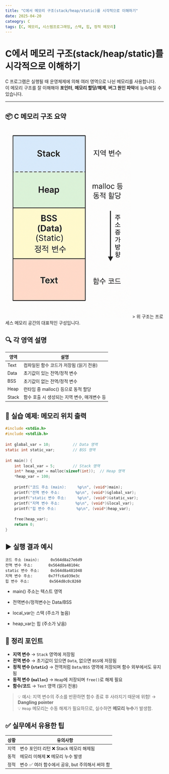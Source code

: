 ```yaml
---
title: "C에서 메모리 구조(stack/heap/static)를 시각적으로 이해하기"
date: 2025-04-20
cateogry: C
tags: [C, 메모리, 시스템프로그래밍, 스택, 힙, 정적 메모리]
---
```


# C에서 메모리 구조(stack/heap/static)를 시각적으로 이해하기

C 프로그램은 실행될 때 운영체제에 의해 여러 영역으로 나뉜 메모리를 사용합니다.  
이 메모리 구조를 잘 이해해야 **포인터**, **메모리 할당/해제**, **버그 원인 파악**에 능숙해질 수 있습니다.

---

## 📦 C 메모리 구조 요약

<img src='/assets/img/2025-04-21_memory.png' width=400>
> 위 구조는 프로세스 메모리 공간의 대표적인 구성입니다.

## 🔍 각 영역 설명

| 영역  | 설명                                         |
| ----- | -------------------------------------------- |
| Text  | 컴파일된 함수 코드가 저장됨 (읽기 전용)      |
| Data  | 초기값이 있는 전역/정적 변수                 |
| BSS   | 초기값이 없는 전역/정적 변수                 |
| Heap  | 런타임 중 malloc() 등으로 동적 할당          |
| Stack | 함수 호출 시 생성되는 지역 변수, 매개변수 등 |

## 🧪 실습 예제: 메모리 위치 출력

```c
#include <stdio.h>
#include <stdlib.h>

int global_var = 10;          // Data 영역
static int static_var;        // BSS 영역

int main() {
    int local_var = 5;        // Stack 영역
    int* heap_var = malloc(sizeof(int));  // Heap 영역
    *heap_var = 100;

    printf("코드 주소 (main):     %p\n", (void*)main);
    printf("전역 변수 주소:       %p\n", (void*)&global_var);
    printf("static 변수 주소:     %p\n", (void*)&static_var);
    printf("지역 변수 주소:       %p\n", (void*)&local_var);
    printf("힙 변수 주소:         %p\n", (void*)heap_var);

    free(heap_var);
    return 0;
}
```

## ▶️ 실행 결과 예시

```text
코드 주소 (main):     0x564d8a27e6d9
전역 변수 주소:       0x564d8a48104c
static 변수 주소:     0x564d8a481048
지역 변수 주소:       0x7ffc6a939e3c
힙 변수 주소:         0x564d8c0c8260
```

- main() 주소는 텍스트 영역

- 전역변수/정적변수는 Data/BSS

- local_var는 스택 (주소가 높음)

- heap_var는 힙 (주소가 낮음)

## 🧠 정리 포인트

- **지역 변수** → `Stack` 영역에 저장됨  
- **전역 변수** → 초기값이 있으면 `Data`, 없으면 `BSS`에 저장됨  
- **정적 변수 (`static`)** → 전역처럼 `Data/BSS` 영역에 저장되며 함수 외부에서도 유지됨  
- **동적 변수 (`malloc`)** → `Heap`에 저장되며 `free()`로 해제 필요  
- **함수/코드** → `Text` 영역 (읽기 전용)

> 💡 예시: 지역 변수의 주소를 반환하면 함수 종료 후 사라지기 때문에 위험! → **Dangling pointer**  
> 💡 `Heap` 메모리는 수동 해제가 필요하므로, 실수하면 **메모리 누수**가 발생함.

## ✅ 실무에서 유용한 팁

| 상황 | 유의사항                                        |
| ---- | ----------------------------------------------- |
| 지역 | 변수 포인터 리턴	❌ Stack 메모리 해제됨          |
| 동적 | 메모리 미해제	❌ 메모리 누수 발생                |
| 정적 | 변수	✅ 여러 함수에서 공유, but 주의해서 써야 함 |
